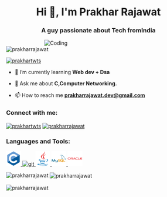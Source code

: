 <h1 align="center">Hi 👋, I'm Prakhar Rajawat</h1>
<h3 align="center">A guy passionate about Tech fromIndia</h3>
<img align="right" alt="Coding" width="400" src="https://i.pinimg.com/originals/54/e3/7d/54e37d8074ebcde1d96c77d7b2a7f310.gif">

<p align="left"> <img src="https://komarev.com/ghpvc/?username=prakharrajawat&label=Profile%20views&color=0e75b6&style=flat" alt="prakharrajawat" /> </p>

<p align="left"> <a href="https://twitter.com/prakhartwts" target="blank"><img src="https://img.shields.io/twitter/follow/prakhartwts?logo=twitter&style=for-the-badge" alt="prakhartwts" /></a> </p>

- 🌱 I’m currently learning **Web dev + Dsa**

- 💬 Ask me about **C,Computer Networking.**

- 📫 How to reach me **prakharrajawat.dev@gmail.com**

<h3 align="left">Connect with me:</h3>
<p align="left">
<a href="https://twitter.com/prakhartwts" target="blank"><img align="center" src="https://raw.githubusercontent.com/rahuldkjain/github-profile-readme-generator/master/src/images/icons/Social/twitter.svg" alt="prakhartwts" height="30" width="40" /></a>
<a href="https://linkedin.com/in/prakharrajawat" target="blank"><img align="center" src="https://raw.githubusercontent.com/rahuldkjain/github-profile-readme-generator/master/src/images/icons/Social/linked-in-alt.svg" alt="prakharrajawat" height="30" width="40" /></a>
</p>

<h3 align="left">Languages and Tools:</h3>
<p align="left"> <a href="https://www.cprogramming.com/" target="_blank" rel="noreferrer"> <img src="https://raw.githubusercontent.com/devicons/devicon/master/icons/c/c-original.svg" alt="c" width="40" height="40"/> </a> <a href="https://git-scm.com/" target="_blank" rel="noreferrer"> <img src="https://www.vectorlogo.zone/logos/git-scm/git-scm-icon.svg" alt="git" width="40" height="40"/> </a> <a href="https://www.java.com" target="_blank" rel="noreferrer"> <img src="https://raw.githubusercontent.com/devicons/devicon/master/icons/java/java-original.svg" alt="java" width="40" height="40"/> </a> <a href="https://www.mysql.com/" target="_blank" rel="noreferrer"> <img src="https://raw.githubusercontent.com/devicons/devicon/master/icons/mysql/mysql-original-wordmark.svg" alt="mysql" width="40" height="40"/> </a> <a href="https://www.oracle.com/" target="_blank" rel="noreferrer"> <img src="https://raw.githubusercontent.com/devicons/devicon/master/icons/oracle/oracle-original.svg" alt="oracle" width="40" height="40"/> </a> </p>

<p><img align="left" src="https://github-readme-stats.vercel.app/api/top-langs?username=prakharrajawat&show_icons=true&locale=en&layout=compact" alt="prakharrajawat" /></p>

<p>&nbsp;<img align="center" src="https://github-readme-stats.vercel.app/api?username=prakharrajawat&show_icons=true&locale=en" alt="prakharrajawat" /></p>

<p><img align="center" src="https://github-readme-streak-stats.herokuapp.com/?user=prakharrajawat&" alt="prakharrajawat" /></p>


